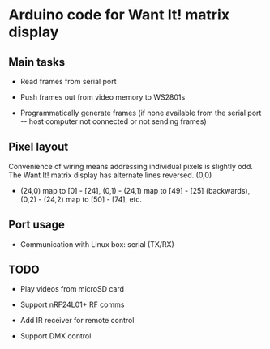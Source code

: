 Arduino code for Want It! matrix display
========================================

Main tasks
----------

- Read frames from serial port

- Push frames out from video memory to WS2801s

- Programmatically generate frames (if none available from the serial
  port -- host computer not connected or not sending frames)

Pixel layout
------------

Convenience of wiring means addressing individual pixels is slightly
odd.  The Want It! matrix display has alternate lines reversed.  (0,0)
- (24,0) map to [0] - [24], (0,1) - (24,1) map to [49] - [25]
(backwards), (0,2) - (24,2) map to [50] - [74], etc.

Port usage
----------

- Communication with Linux box: serial (TX/RX)

TODO
----

- Play videos from microSD card

- Support nRF24L01+ RF comms

- Add IR receiver for remote control

- Support DMX control
